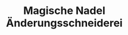 ---
title: "Magische Nadel Änderungsschneiderei"
url: /hamburg/magische-nadel-aenderungsschneiderei/
shop: Schneiderei
---